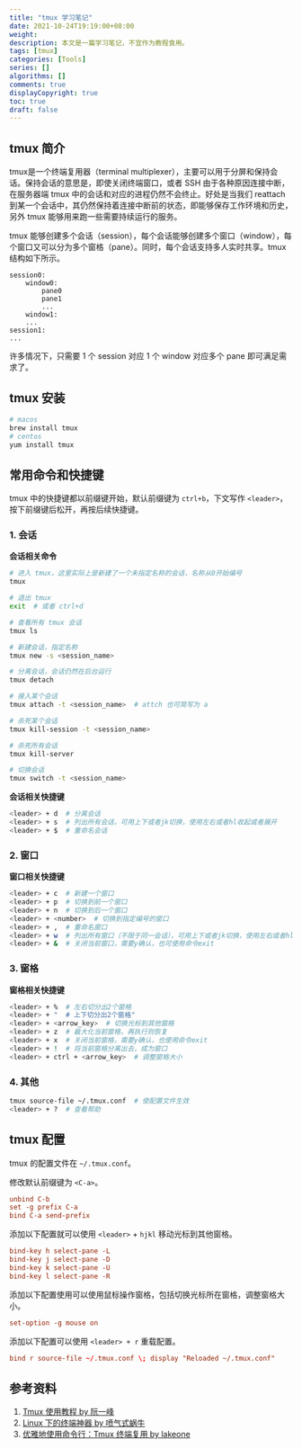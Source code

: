 ```yaml
---
title: "tmux 学习笔记"
date: 2021-10-24T19:19:00+08:00
weight: 
description: 本文是一篇学习笔记，不宜作为教程食用。
tags: [tmux]
categories: [Tools]
series: []
algorithms: []
comments: true
displayCopyright: true
toc: true
draft: false
---
```


## tmux 简介

tmux是一个终端复用器（terminal multiplexer），主要可以用于分屏和保持会话。保持会话的意思是，即使关闭终端窗口，或者 SSH 由于各种原因连接中断，在服务器端 tmux 中的会话和对应的进程仍然不会终止。好处是当我们 reattach 到某一个会话中，其仍然保持着连接中断前的状态，即能够保存工作环境和历史，另外 tmux 能够用来跑一些需要持续运行的服务。

tmux 能够创建多个会话（session），每个会话能够创建多个窗口（window），每个窗口又可以分为多个窗格（pane）。同时，每个会话支持多人实时共享。tmux 结构如下所示。

```
session0:
    window0:
        pane0
        pane1
        ...
    window1:
    ...
session1:
...
```

许多情况下，只需要 1 个 session 对应 1 个 window 对应多个 pane 即可满足需求了。

## tmux 安装

```sh
# macos 
brew install tmux
# centos
yum install tmux
```

## 常用命令和快捷键

tmux 中的快捷键都以前缀键开始，默认前缀键为 `ctrl+b`，下文写作 `<leader>`，按下前缀键后松开，再按后续快捷键。

### 1. 会话

**会话相关命令**

```sh
# 进入 tmux，这里实际上是新建了一个未指定名称的会话，名称从0开始编号
tmux

# 退出 tmux
exit  # 或者 ctrl+d

# 查看所有 tmux 会话
tmux ls 

# 新建会话，指定名称
tmux new -s <session_name>

# 分离会话，会话仍然在后台运行
tmux detach

# 接入某个会话
tmux attach -t <session_name>  # attch 也可简写为 a

# 杀死某个会话
tmux kill-session -t <session_name>

# 杀死所有会话
tmux kill-server

# 切换会话
tmux switch -t <session_name>
```

**会话相关快捷键**

```sh
<leader> + d  # 分离会话
<leader> + s  # 列出所有会话，可用上下或者jk切换，使用左右或者hl收起或者展开
<leader> + $  # 重命名会话
```

### 2. 窗口

**窗口相关快捷键**

```sh
<leader> + c  # 新建一个窗口
<leader> + p  # 切换到前一个窗口
<leader> + n  # 切换到后一个窗口
<leader> + <number>  # 切换到指定编号的窗口
<leader> + ,  # 重命名窗口
<leader> + w  # 列出所有窗口（不限于同一会话），可用上下或者jk切换，使用左右或者hl收起或者展开
<leader> + &  # 关闭当前窗口，需要y确认，也可使用命令exit
```

### 3. 窗格

**窗格相关快捷键**

```sh
<leader> + %  # 左右切分出2个窗格
<leader> + "  # 上下切分出2个窗格"
<leader> + <arrow_key>  # 切换光标到其他窗格
<leader> + z  # 最大化当前窗格，再执行则恢复
<leader> + x  # 关闭当前窗格，需要y确认，也使用命令exit
<leader> + !  # 将当前窗格分离出去，成为窗口
<leader> + ctrl + <arrow_key>  # 调整窗格大小
```

### 4. 其他

```sh
tmux source-file ~/.tmux.conf  # 使配置文件生效
<leader> + ?  # 查看帮助
```

## tmux 配置

tmux 的配置文件在 `~/.tmux.conf`。

修改默认前缀键为 `<C-a>`。

```conf
unbind C-b
set -g prefix C-a
bind C-a send-prefix
```

添加以下配置就可以使用 `<leader>` + `hjkl` 移动光标到其他窗格。

```conf
bind-key h select-pane -L
bind-key j select-pane -D
bind-key k select-pane -U
bind-key l select-pane -R
```

添加以下配置使用可以使用鼠标操作窗格，包括切换光标所在窗格，调整窗格大小。

```conf
set-option -g mouse on
```

添加以下配置可以使用 `<leader> + r` 重载配置。

```conf
bind r source-file ~/.tmux.conf \; display "Reloaded ~/.tmux.conf"
```

## 参考资料

1. [Tmux 使用教程 by 阮一峰](https://www.ruanyifeng.com/blog/2019/10/tmux.html)
2. [Linux 下的终端神器 by 喷气式蜗牛](https://www.bilibili.com/video/BV1da4y1p7e1?from=search&seid=17038472467815571019&spm_id_from=333.337.0.0)
3. [优雅地使用命令行：Tmux 终端复用 by lakeone](https://www.cnblogs.com/lakeone/p/5424609.html)

